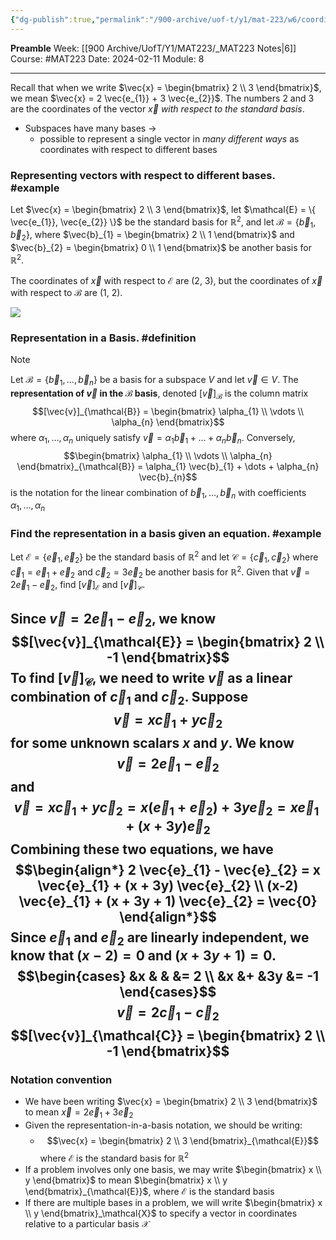 ```yaml
---
{"dg-publish":true,"permalink":"/900-archive/uof-t/y1/mat-223/w6/coordinates-and-change-of-basis-i/","created":"2024-02-11T13:33:42.778-08:00","updated":"2024-02-11T14:26:24.945-08:00"}
---
```


**Preamble**
Week: [[900 Archive/UofT/Y1/MAT223/_MAT223 Notes\|6]]
Course: #MAT223
Date: 2024-02-11
Module: 8

---

Recall that when we write $\vec{x} = \begin{bmatrix} 2 \\ 3 \end{bmatrix}$, we mean $\vec{x} = 2 \vec{e_{1}} + 3 \vec{e_{2}}$.
The numbers 2 and 3 are the coordinates of the vector $\vec{x}$ *with respect to the standard basis*.

- Subspaces have many bases → 
	- possible to represent a single vector in *many different ways* as coordinates with respect to different bases

### Representing vectors with respect to different bases. #example 

Let $\vec{x} = \begin{bmatrix} 2 \\ 3 \end{bmatrix}$, let $\mathcal{E} = \{ \vec{e_{1}}, \vec{e_{2}} \}$ be the standard basis for $\mathbb{R}^{2}$, and let $\mathcal{B} = \{ \vec{b}_{1}, \vec{b}_{2} \}$, where $\vec{b}_{1} = \begin{bmatrix} 2 \\ 1 \end{bmatrix}$ and $\vec{b}_{2} = \begin{bmatrix} 0 \\ 1 \end{bmatrix}$ be another basis for $\mathbb{R}^{2}$.

The coordinates of $\vec{x}$ with respect to $\mathcal{E}$ are (2, 3), but the coordinates of $\vec{x}$ with respect to $\mathcal{B}$ are (1, 2).

![](https://i.imgur.com/otJQnRu.png)

### Representation in a Basis. #definition 

> [!note]
> Let $\mathcal{B} = \{ \vec{b}_{1}, \dots, \vec{b}_{n} \}$ be a basis for a subspace $V$ and let $\vec{v} \in V$.
> The **representation of $\vec{v}$ in the $\mathcal{B}$ basis**, denoted $[\vec{v}]_{\mathcal{B}}$ is the column matrix
> $$[\vec{v}]_{\mathcal{B}} = \begin{bmatrix} \alpha_{1} \\ \vdots \\ \alpha_{n} \end{bmatrix}$$
> where $\alpha_{1}, \dots, \alpha_{n}$ uniquely satisfy $\vec{v} = \alpha_{1} \vec{b}_{1} + \dots + \alpha_{n} \vec{b}_{n}$.
> Conversely,
> $$\begin{bmatrix} \alpha_{1} \\ \vdots \\ \alpha_{n} \end{bmatrix}_{\mathcal{B}} = \alpha_{1} \vec{b}_{1} + \dots + \alpha_{n} \vec{b}_{n}$$
> is the notation for the linear combination of $\vec{b}_{1}, \dots, \vec{b}_{n}$ with coefficients $\alpha_{1}, \dots, \alpha_{n}$

### Find the representation in a basis given an equation. #example 

Let $\mathcal{E} = \{\vec{e}_{1}, \vec{e}_{2}\}$ be the standard basis of $\mathbb{R}^{2}$ and let $\mathcal{C} = \{\vec{c}_{1}, \vec{c}_{2}\}$ where $\vec{c}_{1} = \vec{e}_{1} + \vec{e}_{2}$ and $\vec{c}_{2} = 3 \vec{e}_{2}$ be another basis for $\mathbb{R}^{2}$. Given that $\vec{v} = 2\vec{e}_{1} - \vec{e}_{2}$, find $[\vec{v}]_{\mathcal{E}}$ and $[\vec{v}]_{\mathcal{C}}$.

Since $\vec{v} = 2 \vec{e}_{1} - \vec{e}_{2}$, we know $$[\vec{v}]_{\mathcal{E}} = \begin{bmatrix} 2 \\ -1 \end{bmatrix}$$
To find $[\vec{v}]_{\mathcal{C}}$, we need to write $\vec{v}$ as a linear combination of $\vec{c}_{1}$ and $\vec{c}_{2}$.
Suppose $$\vec{v} = x \vec{c}_{1} + y\vec{c}_{2}$$for some unknown scalars $x$ and $y$. We know $$\vec{v} = 2 \vec{e}_{1} - \vec{e}_{2}$$
and $$\vec{v} = x \vec{c}_{1} + y \vec{c}_{2} = x(\vec{e}_{1} + \vec{e}_{2}) + 3y \vec{e}_{2} = x \vec{e}_{1} + (x + 3y) \vec{e}_{2}$$
Combining these two equations, we have $$\begin{align*} 2 \vec{e}_{1} - \vec{e}_{2} = x \vec{e}_{1} + (x + 3y) \vec{e}_{2} \\ (x-2) \vec{e}_{1} + (x + 3y + 1) \vec{e}_{2} = \vec{0} \end{align*}$$
Since $\vec{e}_{1}$ and $\vec{e}_{2}$ are linearly independent, we know that $(x - 2) = 0$ and $(x + 3y + 1) = 0$.
$$\begin{cases} &x & & &= 2 \\ &x &+ &3y &= -1 \end{cases}$$
$$\vec{v} = 2 \vec{c}_{1} - \vec{c}_{2}$$
$$[\vec{v}]_{\mathcal{C}} = \begin{bmatrix} 2 \\ -1 \end{bmatrix}$$
---
### Notation convention
- We have been writing $\vec{x} = \begin{bmatrix} 2 \\ 3 \end{bmatrix}$ to mean $\vec{x} = 2 \vec{e}_{1} + 3 \vec{e}_{2}$
- Given the representation-in-a-basis notation, we should be writing:
	- $$\vec{x} = \begin{bmatrix} 2 \\ 3 \end{bmatrix}_{\mathcal{E}}$$ where $\mathcal{E}$ is the standard basis for $\mathbb{R}^{2}$
- If a problem involves only one basis, we may write $\begin{bmatrix} x \\ y \end{bmatrix}$ to mean $\begin{bmatrix} x \\ y \end{bmatrix}_{\mathcal{E}}$, where $\mathcal{E}$ is the standard basis
- If there are multiple bases in a problem, we will write $\begin{bmatrix} x \\ y \end{bmatrix}_\mathcal{X}$ to specify a vector in coordinates relative to a particular basis $\mathcal{X}$
